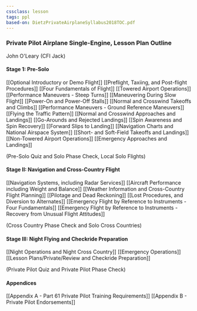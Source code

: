 ```yaml
---
cssclass: lesson
tags: ppl
based-on: DietzPrivateAirplaneSyllabus2018TOC.pdf
---
```

### Private Pilot Airplane Single-Engine, Lesson Plan Outline
John O'Leary (CFI Jack)

#### Stage 1: Pre-Solo
[[Optional Introductory or Demo Flight]]
[[Preflight, Taxiing, and Post-flight Procedures]]
[[Four Fundamentals of Flight]]
[[Towered Airport Operations]]
[[Performance Maneuvers - Steep Turns]]
[[Maneuvering During Slow Flight]]
[[Power-On and Power-Off Stalls]]
[[Normal and Crosswind Takeoffs and Climbs]]
[[Performance Maneuvers - Ground Reference Maneuvers]]
[[Flying the Traffic Pattern]]
[[Normal and Crosswind Approaches and Landings]]
[[Go-Arounds and Rejected Landings]]
[[Spin Awareness and Spin Recovery]]
[[Forward Slips to Landing]]
[[Navigation Charts and National Airspace System]]
[[Short- and Soft-Field Takeoffs and Landings]]
[[Non-Towered Airport Operations]]
[[Emergency Approaches and Landings]]

(Pre-Solo Quiz and Solo Phase Check, Local Solo Flights)

#### Stage II: Navigation and Cross-Country Flight
[[Navigation Systems, including Radar Services]]
[[Aircraft Performance including Weight and Balance]]
[[Weather Information and Cross-Country Flight Planning]]
[[Pilotage and Dead Reckoning]]
[[Lost Procedures, and Diversion to Alternates]]
[[Emergency Flight by Reference to Instruments - Four Fundamentals]]
[[Emergency Flight by Reference to Instruments - Recovery from Unusual Flight Attitudes]]

(Cross Country Phase Check and Solo Cross Countries)

#### Stage III: Night Flying and Checkride Preparation
[[Night Operations and Night Cross Country]]
[[Emergency Operations]]
[[Lesson Plans/Private/Review and Checkride Preparation]]

(Private Pilot Quiz and Private Pilot Phase Check)

#### Appendices
[[Appendix A - Part 61 Private Pilot Training Requirements]]
[[Appendix B - Private Pilot Endorsements]]